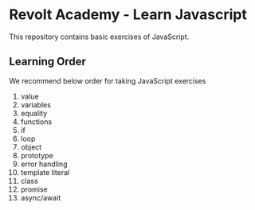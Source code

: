 # Revolt Academy - Learn Javascript

This repository contains basic exercises of JavaScript.

## Learning Order

We recommend below order for taking JavaScript exercises

1. value
2. variables
3. equality
4. functions
5. if
6. loop
7. object
8. prototype
9. error handling
10. template literal
11. class
12. promise
13. async/await
